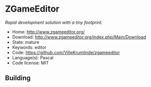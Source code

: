 # ZGameEditor

_Rapid development solution with a tiny footprint._

- Home: http://www.zgameeditor.org/
- Download: http://www.zgameeditor.org/index.php/Main/Download
- State: mature
- Keywords: editor
- Code: https://github.com/VilleKrumlinde/zgameeditor
- Language(s): Pascal
- Code license: MIT

## Building

